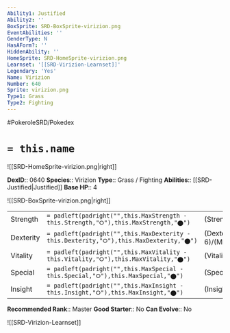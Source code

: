 ```yaml
---
Ability1: Justified
Ability2: ''
BoxSprite: SRD-BoxSprite-virizion.png
EventAbilities: ''
GenderType: N
HasAForm?: ''
HiddenAbility: ''
HomeSprite: SRD-HomeSprite-virizion.png
Learnset: '[[SRD-Virizion-Learnset]]'
Legendary: 'Yes'
Name: Virizion
Number: 640
Sprite: virizion.png
Type1: Grass
Type2: Fighting
---
```


#PokeroleSRD/Pokedex

# `= this.name`

![[SRD-HomeSprite-virizion.png|right]]

**DexID**:: 0640
**Species**:: Virizion
**Type**:: Grass / Fighting
**Abilities**:: [[SRD-Justified|Justified]]
**Base HP**:: 4

![[SRD-BoxSprite-virizion.png|right]]

|           |                                                                                        |                                          |
| --------- | -------------------------------------------------------------------------------------- | ---------------------------------------- |
| Strength  | `= padleft(padright("",this.MaxStrength - this.Strength,"⭘"),this.MaxStrength,"⬤")`    | (Strength::5)/(MaxStrength::5)   |
| Dexterity | `= padleft(padright("",this.MaxDexterity - this.Dexterity,"⭘"),this.MaxDexterity,"⬤")` | (Dexterity:: 6)/(MaxDexterity::6) |
| Vitality  | `= padleft(padright("",this.MaxVitality - this.Vitality,"⭘"),this.MaxVitality,"⬤")`    | (Vitality::5)/(MaxVitality::5)   |
| Special   | `= padleft(padright("",this.MaxSpecial - this.Special,"⭘"),this.MaxSpecial,"⬤")`       | (Special::7)/(MaxSpecial::7)     |
| Insight   | `= padleft(padright("",this.MaxInsight - this.Insight,"⭘"),this.MaxInsight,"⬤")`       | (Insight::5)/(MaxInsight::5)     |

**Recommended Rank**:: Master
**Good Starter**:: No
**Can Evolve**:: No

![[SRD-Virizion-Learnset]]